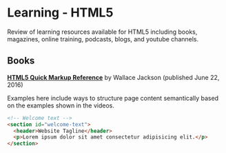 # Learning - HTML5

Review of learning resources available for HTML5 including books, magazines, online training, podcasts, blogs, and youtube channels.

## Books

**[HTML5 Quick Markup Reference](books/html5-quick-markup-reference)** by Wallace Jackson (published June 22, 2016)

Examples here include ways to structure page content semantically based on the examples shown in the videos.

```html
<!-- Welcome text -->
<section id="welcome-text">
  <header>Website Tagline</header>
  <p>Lorem ipsum dolor sit amet consectetur adipisicing elit.</p>
</section>
```
